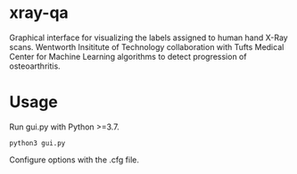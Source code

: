 # xray-qa
Graphical interface for visualizing the labels assigned to human hand X-Ray scans. Wentworth Insititute of Technology collaboration with Tufts Medical Center for Machine Learning algorithms to detect progression of osteoarthritis.

# Usage
Run gui.py with Python >=3.7.

`python3 gui.py`

Configure options with the .cfg file.
